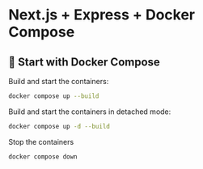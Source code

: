 # Next.js + Express + Docker Compose

## 🚀 Start with Docker Compose

Build and start the containers:
```bash
docker compose up --build
```

Build and start the containers in detached mode:
```bash
docker compose up -d --build
```

Stop the containers
```bash
docker compose down
```